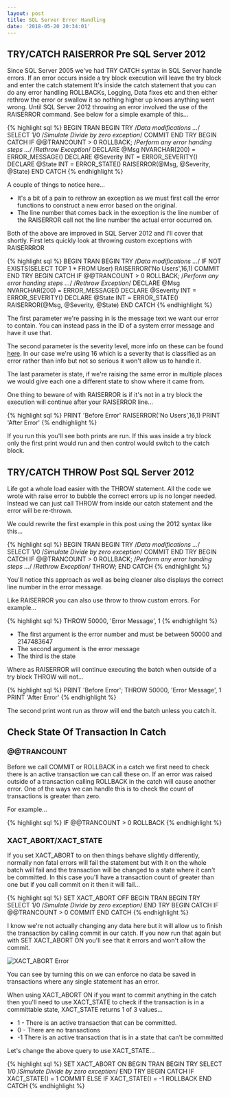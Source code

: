 ```yaml
---
layout: post
title: SQL Server Error Handling
date: '2018-05-20 20:34:01'
---
```

## TRY/CATCH RAISERROR Pre SQL Server 2012 ##
Since SQL Server 2005 we've had TRY CATCH syntax in SQL Server handle errors. If an error occurs inside a try block execution will leave the try block and enter the catch statement It's inside the catch statement that you can do any error handling ROLLBACKs, Logging, Data fixes etc and then either rethrow the error or swallow it so nothing higher up knows anything went wrong. Until SQL Server 2012 throwing an error involved the use of the RAISERROR command. See below for a simple example of this...

{% highlight sql %}
BEGIN TRAN
BEGIN TRY
   /*Data modifications
   ...*/
   SELECT 1/0 /*Simulate Divide by zero exception*/
   COMMIT
END TRY
BEGIN CATCH
   IF @@TRANCOUNT > 0
      ROLLBACK;
   /*Perform any error handing steps
   ...*/
   /*Rethrow Exception*/
   DECLARE @Msg NVARCHAR(200) = ERROR_MESSAGE()
   DECLARE @Severity INT = ERROR_SEVERITY()
   DECLARE @State INT = ERROR_STATE()
   RAISERROR(@Msg, @Severity, @State)
END CATCH
{% endhighlight %}

A couple of things to notice here...

- It's a bit of a pain to rethrow an exception as we must first call the error functions to construct a new error based on the original.
- The line number that comes back in the exception is the line number of the RAISERROR call not the line number the actual error occurred on.

Both of the above are improved in SQL Server 2012 and I'll cover that shortly. First lets quickly look at throwing custom exceptions with RAISERRROR

{% highlight sql %}
BEGIN TRAN
BEGIN TRY
   /*Data modifications
   ...*/
   IF NOT EXISTS(SELECT TOP 1 * FROM User)
      RAISERROR('No Users',16,1)
   COMMIT
END TRY
BEGIN CATCH
   IF @@TRANCOUNT > 0
      ROLLBACK;
   /*Perform any error handing steps
   ...*/
   /*Rethrow Exception*/
   DECLARE @Msg NVARCHAR(200) = ERROR_MESSAGE()
   DECLARE @Severity INT = ERROR_SEVERITY()
   DECLARE @State INT = ERROR_STATE()
   RAISERROR(@Msg, @Severity, @State)
END CATCH
{% endhighlight %}

The first parameter we're passing in is the message text we want our error to contain. You can instead pass in the ID of a system error message and have it use that.

The second parameter is the severity level, more info on these can be found [here](https://docs.microsoft.com/en-us/sql/relational-databases/errors-events/database-engine-error-severities?view=sql-server-2017). In our case we're using 16 which is a severity that is classified as an error rather than info but not so serious it won't allow us to handle it.

The last parameter is state, if we're raising the same error in multiple places we would give each one a different state to show where it came from.

One thing to beware of with RAISERROR is if it's not in a try block the execution will continue after your RAISERROR line...

{% highlight sql %}
PRINT 'Before Error'
RAISERROR('No Users',16,1)
PRINT 'After Error'
{% endhighlight %}

If you run this you'll see both prints are run. If this was inside a try block only the first print would run and then control would switch to the catch block.

## TRY/CATCH THROW Post SQL Server 2012 ##
Life got a whole load easier with the THROW statement. All the code we wrote with raise error to bubble the correct errors up is no longer needed. Instead we can just call THROW from inside our catch statement and the error will be re-thrown.

We could rewrite the first example in this post using the 2012 syntax like this...

{% highlight sql %}
BEGIN TRAN
BEGIN TRY
   /*Data modifications
   ...*/
   SELECT 1/0 /*Simulate Divide by zero exception*/
   COMMIT
END TRY
BEGIN CATCH
   IF @@TRANCOUNT > 0
      ROLLBACK;
   /*Perform any error handing steps
   ...*/
   /*Rethrow Exception*/
   THROW;
END CATCH
{% endhighlight %}

You'll notice this approach as well as being cleaner also displays the correct line number in the error message.

Like RAISERROR you can also use throw to throw custom errors. For example...

{% highlight sql %}
THROW 50000, 'Error Message', 1
{% endhighlight %}

- The first argument is the error number and must be between 50000  and 2147483647
- The second argument is the error message
- The third is the state

Where as RAISERROR will continue executing the batch when outside of a try block THROW will not...

{% highlight sql %}
PRINT 'Before Error';
THROW 50000, 'Error Message', 1
PRINT 'After Error'
{% endhighlight %}

The second print wont run as throw will end the batch unless you catch it.

## Check State Of Transaction In Catch ##

### @@TRANCOUNT ###
Before we call COMMIT or ROLLBACK in a catch we first need to check there is an active transaction we can call these on. If an error was raised outside of a transaction calling ROLLBACK in the catch will cause another error. One of the ways we can handle this is to check the count of transactions is greater than zero.

For example...

{% highlight sql %}
IF @@TRANCOUNT > 0
    ROLLBACK
{% endhighlight %}

### XACT_ABORT/XACT_STATE  ###
If you set XACT_ABORT to on then things behave slightly differently, normally non fatal errors will fail the statement but with it on the whole batch will fail and the transaction will be changed to a state where it can't be committed. In this case you'll have a transaction count of greater than one but if you call commit on it then it will fail...

{% highlight sql %}
SET XACT_ABORT OFF
BEGIN TRAN
BEGIN TRY
   SELECT 1/0 /*Simulate Divide by zero exception*/
END TRY
BEGIN CATCH
   IF @@TRANCOUNT > 0
      COMMIT
END CATCH
{% endhighlight %}

I know we're not actually changing any data here but it will allow us to finish the transaction by calling commit in our catch. If you now run that again but with SET XACT_ABORT ON you'll see that it errors and won't allow the commit.

![XACT_ABORT Error]({{site.url}}/content/images/2018-error-handling/xact.PNG)

You can see by turning this on we can enforce no data be saved in transactions where any single statement has an error.

When using XACT_ABORT ON if you want to commit anything in the catch then you'll need to use XACT_STATE to check if the transaction is in a committable state, XACT_STATE returns 1 of 3 values...

- 1 - There is an active transaction that can be committed.
- 0 - There are no transactions
- -1 There is an active transaction that is in a state that can't be committed

Let's change the above query to use XACT_STATE...

{% highlight sql %}
SET XACT_ABORT ON
BEGIN TRAN
BEGIN TRY
   SELECT 1/0 /*Simulate Divide by zero exception*/
END TRY
BEGIN CATCH
   IF XACT_STATE() = 1
      COMMIT
   ELSE IF XACT_STATE() = -1
      ROLLBACK
END CATCH
{% endhighlight %}